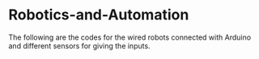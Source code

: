 # Robotics-and-Automation
The following are the codes for the wired robots connected with Arduino and different sensors for giving the inputs.
